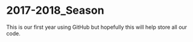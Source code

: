 # 2017-2018_Season
This is our first year using GitHub but hopefully this will help store all our code.
